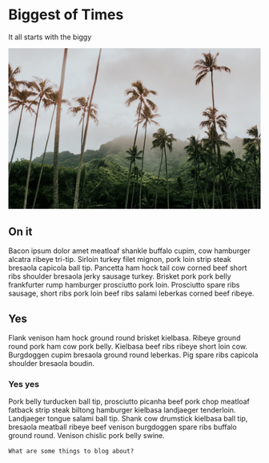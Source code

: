 # Biggest of Times

It all starts with the biggy

<img class="w-100" src="/assets/img/1.jpg" />

## On it

Bacon ipsum dolor amet meatloaf shankle buffalo cupim, cow hamburger alcatra ribeye tri-tip. Sirloin turkey filet mignon, pork loin strip steak bresaola capicola ball tip. Pancetta ham hock tail cow corned beef short ribs shoulder bresaola jerky sausage turkey. Brisket pork pork belly frankfurter rump hamburger prosciutto pork loin. Prosciutto spare ribs sausage, short ribs pork loin beef ribs salami leberkas corned beef ribeye.

## Yes

Flank venison ham hock ground round brisket kielbasa. Ribeye ground round pork ham cow pork belly. Kielbasa beef ribs ribeye short loin cow. Burgdoggen cupim bresaola ground round leberkas. Pig spare ribs capicola shoulder bresaola boudin.

### Yes yes

Pork belly turducken ball tip, prosciutto picanha beef pork chop meatloaf fatback strip steak biltong hamburger kielbasa landjaeger tenderloin. Landjaeger tongue salami ball tip. Shank cow drumstick kielbasa ball tip, bresaola meatball ribeye beef venison burgdoggen spare ribs buffalo ground round. Venison chislic pork belly swine.

```
What are some things to blog about?


```
